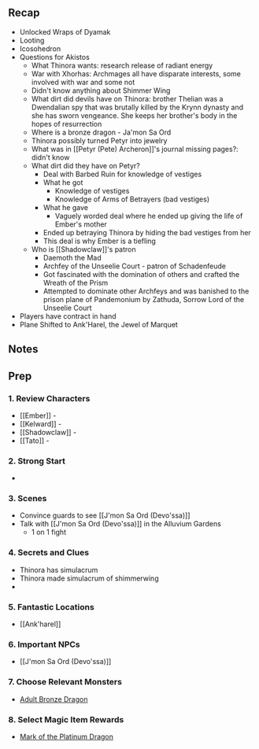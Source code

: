 
## Recap

* Unlocked Wraps of Dyamak
* Looting
* Icosohedron
* Questions for Akistos
	* What Thinora wants: research release of radiant energy
	* War with Xhorhas: Archmages all have disparate interests, some involved with war and some not
	* Didn't know anything about Shimmer Wing
	* What dirt did devils have on Thinora: brother Thelian was a Dwendalian spy that was brutally killed by the Krynn dynasty and she has sworn vengeance. She keeps her brother's body in the hopes of resurrection
	* Where is a bronze dragon - Ja'mon Sa Ord
	* Thinora possibly turned Petyr into jewelry
	* What was in [[Petyr (Pete) Archeron]]'s journal missing pages?: didn't know
	* What dirt did they have on Petyr?
		* Deal with Barbed Ruin for knowledge of vestiges
		* What he got
			* Knowledge of vestiges
			* Knowledge of Arms of Betrayers (bad vestiges)
		* What he gave
			* Vaguely worded deal where he ended up giving the life of Ember's mother
		* Ended up betraying Thinora by hiding the bad vestiges from her
		* This deal is why Ember is a tiefling
	* Who is [[Shadowclaw]]'s patron
		* Daemoth the Mad
		* Archfey of the Unseelie Court - patron of Schadenfeude
		* Got fascinated with the domination of others and crafted the Wreath of the Prism
		* Attempted to dominate other Archfeys and was banished to the prison plane of Pandemonium by Zathuda, Sorrow Lord of the Unseelie Court
* Players have contract in hand 
* Plane Shifted to Ank'Harel, the Jewel of Marquet

## Notes
## Prep
### 1. Review Characters

* [[Ember]] - 
* [[Kelward]] -
* [[Shadowclaw]] - 
* [[Tato]] - 

### 2. Strong Start

* 

### 3. Scenes

* Convince guards to see [[J'mon Sa Ord (Devo'ssa)]]
* Talk with [[J'mon Sa Ord (Devo'ssa)]] in the Alluvium Gardens
	* 1 on 1 fight

### 4. Secrets and Clues

* Thinora has simulacrum
* Thinora made simulacrum of shimmerwing
* 

### 5. Fantastic Locations

* [[Ank'harel]]

### 6. Important NPCs

* [[J'mon Sa Ord (Devo'ssa)]]

### 7. Choose Relevant Monsters

* [Adult Bronze Dragon](<https://www.dndbeyond.com/monsters/16767-adult-bronze-dragon>)

### 8. Select Magic Item Rewards

* [Mark of the Platinum Dragon](<https://www.dndbeyond.com/magic-items/9018416-mark-of-the-platinum-dragon>)
